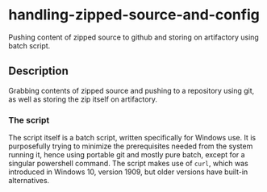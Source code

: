 # handling-zipped-source-and-config
Pushing content of zipped source to github and storing on artifactory using batch script.

## Description
Grabbing contents of zipped source and pushing to a repository using git, as well as storing the zip itself on artifactory.

### The script
The script itself is a batch script, written specifically for Windows use. It is purposefully trying to minimize the prerequisites needed from the system running it, hence using portable git and mostly pure batch, except for a singular powershell command. The script makes use of `curl`, which was introduced in Windows 10, version 1909, but older versions have built-in alternatives.